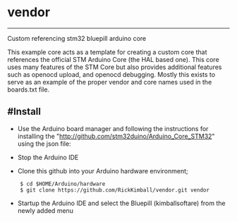 # vendor 
--------
Custom referencing stm32 bluepill arduino core 

This example core acts as a template for creating a custom core that references the official
STM Arduino Core (the HAL based one).  This core uses many features of the STM Core but also provides
additional features such as openocd upload, and openocd debugging.  Mostly this exists to serve
as an example of the proper vendor and core names used in the boards.txt file.

#Install
--------
- Use the Arduino board manager and following the instructions for installing
the "http://github.com/stm32duino/Arduino_Core_STM32" using the json file:

- Stop the Arduino IDE

- Clone this github into your Arduino hardware environment;

```
    $ cd $HOME/Arduino/hardware
    $ git clone https://github.com/RickKimball/vendor.git vendor
```

- Startup the Arduino IDE and select the Bluepill (kimballsoftare) from
the newly added menu


